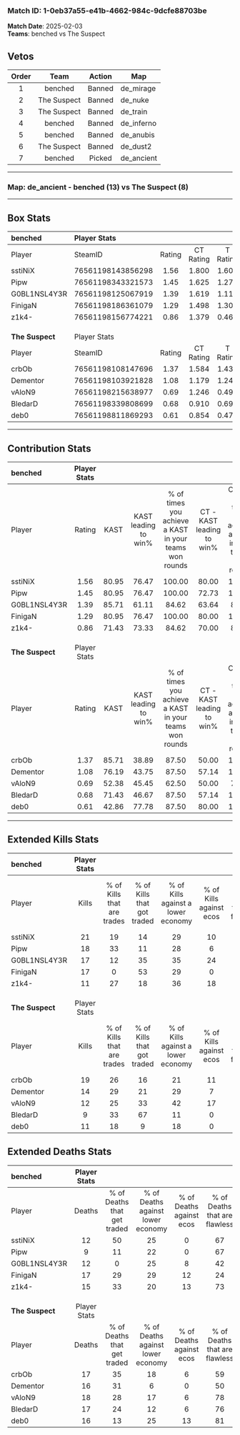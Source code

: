 ### Match ID: 1-0eb37a55-e41b-4662-984c-9dcfe88703be  
**Match Date**: 2025-02-03  
**Teams**: benched vs The Suspect  

## Vetos  

| Order | Team | Action | Map |
| :---: | :--: | :----: | --- |
| 1 | benched | Banned | de_mirage |
| 2 | The Suspect | Banned | de_nuke |
| 3 | The Suspect | Banned | de_train |
| 4 | benched | Banned | de_inferno |
| 5 | benched | Banned | de_anubis |
| 6 | The Suspect | Banned | de_dust2 |
| 7 | benched | Picked | de_ancient |

---  

### **Map**: de_ancient - benched (13) vs The Suspect (8)  
---  

## Box Stats  

| **benched**     | Player Stats      |        |           |          |       |       |       |         |        |      |     |
| :- | :- | :-: | :-: | :-: | :-: | :-: | :-: | :-: | :-: | :-: | :-: |
| Player          | SteamID           | Rating | CT Rating | T Rating | KAST  |  ADR  | Kills | Assists | Deaths | K/D  | HS% |
| sstiNiX         | 76561198143856298 |  1.56  |   1.800   |  1.600   | 80.95 | 101.9 |  21   |    5    |   12   | 1.75 | 57  |
| Pipw            | 76561198343321573 |  1.45  |   1.625   |  1.270   | 80.95 | 82.3  |  18   |    4    |   9    | 2.00 | 66  |
| G0BL1NSL4Y3R    | 76561198125067919 |  1.39  |   1.619   |  1.110   | 85.71 | 85.5  |  17   |    7    |   12   | 1.42 | 29  |
| FinigaN         | 76561198186361079 |  1.29  |   1.498   |  1.300   | 80.95 | 105.3 |  17   |    6    |   17   | 1.00 | 47  |
| z1k4-           | 76561198156774221 |  0.86  |   1.379   |  0.466   | 71.43 | 56.8  |  11   |    5    |   15   | 0.73 |  9  |
|                 |                   |        |           |          |       |       |       |         |        |      |     |
|                 |                   |        |           |          |       |       |       |         |        |      |     |
|                 |                   |        |           |          |       |       |       |         |        |      |     |
| **The Suspect** | Player Stats      |        |           |          |       |       |       |         |        |      |     |
| Player          | SteamID           | Rating | CT Rating | T Rating | KAST  |  ADR  | Kills | Assists | Deaths | K/D  | HS% |
| crbOb           | 76561198108147696 |  1.37  |   1.584   |  1.433   | 85.71 | 97.8  |  19   |    4    |   17   | 1.12 | 73  |
| Dementor        | 76561198103921828 |  1.08  |   1.179   |  1.246   | 76.19 | 81.5  |  14   |    7    |   16   | 0.88 | 57  |
| vAloN9          | 76561198215638977 |  0.69  |   1.246   |  0.498   | 52.38 | 62.6  |  12   |    2    |   18   | 0.67 | 58  |
| BledarD         | 76561198339808699 |  0.68  |   0.910   |  0.692   | 71.43 | 46.1  |   9   |    3    |   17   | 0.53 | 44  |
| deb0            | 76561198811869293 |  0.61  |   0.854   |  0.474   | 42.86 | 54.1  |  11   |    3    |   16   | 0.69 | 63  |
---  

## Contribution Stats  

| **benched**     | Player Stats |       |                      |                                                        |                           |                                                             |                          |                                                            |
| :- | :-: | :-: | :-: | :-: | :-: | :-: | :-: | :-: |
| Player          |    Rating    | KAST  | KAST leading to win% | % of times you achieve a KAST in your teams won rounds | CT - KAST leading to win% | CT - % of times you achieve a KAST in your teams won rounds | T - KAST leading to win% | T - % of times you achieve a KAST in your teams won rounds |
| sstiNiX         |     1.56     | 80.95 |        76.47         |                         100.00                         |           80.00           |                           100.00                            |          71.43           |                           100.00                           |
| Pipw            |     1.45     | 80.95 |        76.47         |                         100.00                         |           72.73           |                           100.00                            |          83.33           |                           100.00                           |
| G0BL1NSL4Y3R    |     1.39     | 85.71 |        61.11         |                         84.62                          |           63.64           |                            87.50                            |          57.14           |                           80.00                            |
| FinigaN         |     1.29     | 80.95 |        76.47         |                         100.00                         |           80.00           |                           100.00                            |          71.43           |                           100.00                           |
| z1k4-           |     0.86     | 71.43 |        73.33         |                         84.62                          |           70.00           |                            87.50                            |          80.00           |                           80.00                            |
|                 |              |       |                      |                                                        |                           |                                                             |                          |                                                            |
|                 |              |       |                      |                                                        |                           |                                                             |                          |                                                            |
|                 |              |       |                      |                                                        |                           |                                                             |                          |                                                            |
| **The Suspect** | Player Stats |       |                      |                                                        |                           |                                                             |                          |                                                            |
| Player          |    Rating    | KAST  | KAST leading to win% | % of times you achieve a KAST in your teams won rounds | CT - KAST leading to win% | CT - % of times you achieve a KAST in your teams won rounds | T - KAST leading to win% | T - % of times you achieve a KAST in your teams won rounds |
| crbOb           |     1.37     | 85.71 |        38.89         |                         87.50                          |           50.00           |                           100.00                            |          30.00           |                           75.00                            |
| Dementor        |     1.08     | 76.19 |        43.75         |                         87.50                          |           57.14           |                           100.00                            |          33.33           |                           75.00                            |
| vAloN9          |     0.69     | 52.38 |        45.45         |                         62.50                          |           50.00           |                            75.00                            |          40.00           |                           50.00                            |
| BledarD         |     0.68     | 71.43 |        46.67         |                         87.50                          |           57.14           |                           100.00                            |          37.50           |                           75.00                            |
| deb0            |     0.61     | 42.86 |        77.78         |                         87.50                          |           80.00           |                           100.00                            |          75.00           |                           75.00                            |
---  

## Extended Kills Stats  

| **benched**     | Player Stats |                            |                            |                                    |                         |                              |                                 |                                       |                    |           |
| :- | :-: | :-: | :-: | :-: | :-: | :-: | :-: | :-: | :-: | :-: |
| Player          |    Kills     | % of Kills that are trades | % of Kills that got traded | % of Kills against a lower economy | % of Kills against ecos | % of Kills that are flawless | % of Kills that are close duels | % of Kills that are assisted by flash | Pistol Round Kills | AWP Kills |
| sstiNiX         |      21      |             19             |             14             |                 29                 |           10            |              52              |                5                |                  10                   |         3          |     0     |
| Pipw            |      18      |             33             |             11             |                 28                 |            6            |              72              |                6                |                  11                   |         3          |     0     |
| G0BL1NSL4Y3R    |      17      |             12             |             35             |                 35                 |           24            |              82              |                0                |                   0                   |         2          |     0     |
| FinigaN         |      17      |             0              |             53             |                 29                 |            0            |              76              |                6                |                   6                   |         1          |     0     |
| z1k4-           |      11      |             27             |             18             |                 36                 |           18            |              45              |                0                |                   0                   |         0          |     4     |
|                 |              |                            |                            |                                    |                         |                              |                                 |                                       |                    |           |
|                 |              |                            |                            |                                    |                         |                              |                                 |                                       |                    |           |
|                 |              |                            |                            |                                    |                         |                              |                                 |                                       |                    |           |
| **The Suspect** | Player Stats |                            |                            |                                    |                         |                              |                                 |                                       |                    |           |
| Player          |    Kills     | % of Kills that are trades | % of Kills that got traded | % of Kills against a lower economy | % of Kills against ecos | % of Kills that are flawless | % of Kills that are close duels | % of Kills that are assisted by flash | Pistol Round Kills | AWP Kills |
| crbOb           |      19      |             26             |             16             |                 21                 |           11            |              58              |                5                |                   0                   |         2          |     0     |
| Dementor        |      14      |             29             |             21             |                 29                 |            7            |              43              |                0                |                   7                   |         2          |     0     |
| vAloN9          |      12      |             25             |             33             |                 42                 |           17            |              42              |                8                |                   0                   |         0          |     0     |
| BledarD         |      9       |             33             |             67             |                 11                 |            0            |              44              |                0                |                  22                   |         0          |     1     |
| deb0            |      11      |             18             |             9              |                 18                 |            0            |              73              |               18                |                   0                   |         2          |     0     |
## Extended Deaths Stats  

| **benched**     | Player Stats |                             |                                   |                          |                               |                            |                           |               |
| :- | :-: | :-: | :-: | :-: | :-: | :-: | :-: | :-: |
| Player          |    Deaths    | % of Deaths that get traded | % of Deaths against lower economy | % of Deaths against ecos | % of Deaths that are flawless | % of Deaths that are close | % of Deaths while blinded | Deaths to AWP |
| sstiNiX         |      12      |             50              |                25                 |            0             |              67               |             8              |             8             |       1       |
| Pipw            |      9       |             11              |                22                 |            0             |              67               |             0              |             0             |       0       |
| G0BL1NSL4Y3R    |      12      |              0              |                25                 |            8             |              42               |             0              |             0             |       0       |
| FinigaN         |      17      |             29              |                29                 |            12            |              24               |             12             |             6             |       0       |
| z1k4-           |      15      |             33              |                20                 |            13            |              73               |             7              |             7             |       0       |
|                 |              |                             |                                   |                          |                               |                            |                           |               |
|                 |              |                             |                                   |                          |                               |                            |                           |               |
|                 |              |                             |                                   |                          |                               |                            |                           |               |
| **The Suspect** | Player Stats |                             |                                   |                          |                               |                            |                           |               |
| Player          |    Deaths    | % of Deaths that get traded | % of Deaths against lower economy | % of Deaths against ecos | % of Deaths that are flawless | % of Deaths that are close | % of Deaths while blinded | Deaths to AWP |
| crbOb           |      17      |             35              |                18                 |            6             |              59               |             0              |            18             |       1       |
| Dementor        |      16      |             31              |                 6                 |            0             |              50               |             13             |             0             |       1       |
| vAloN9          |      18      |             28              |                17                 |            6             |              78               |             0              |             0             |       1       |
| BledarD         |      17      |             24              |                12                 |            6             |              76               |             6              |            12             |       0       |
| deb0            |      16      |             13              |                25                 |            13            |              81               |             0              |             0             |       1       |
